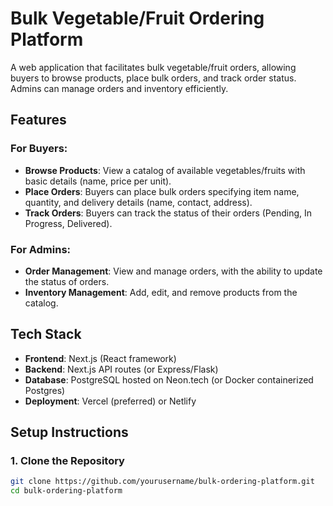 # Bulk Vegetable/Fruit Ordering Platform

A web application that facilitates bulk vegetable/fruit orders, allowing buyers to browse products, place bulk orders, and track order status. Admins can manage orders and inventory efficiently.

## Features

### For Buyers:
- **Browse Products**: View a catalog of available vegetables/fruits with basic details (name, price per unit).
- **Place Orders**: Buyers can place bulk orders specifying item name, quantity, and delivery details (name, contact, address).
- **Track Orders**: Buyers can track the status of their orders (Pending, In Progress, Delivered).

### For Admins:
- **Order Management**: View and manage orders, with the ability to update the status of orders.
- **Inventory Management**: Add, edit, and remove products from the catalog.

## Tech Stack
- **Frontend**: Next.js (React framework)
- **Backend**: Next.js API routes (or Express/Flask)
- **Database**: PostgreSQL hosted on Neon.tech (or Docker containerized Postgres)
- **Deployment**: Vercel (preferred) or Netlify

## Setup Instructions

### 1. Clone the Repository
```bash
git clone https://github.com/yourusername/bulk-ordering-platform.git
cd bulk-ordering-platform
